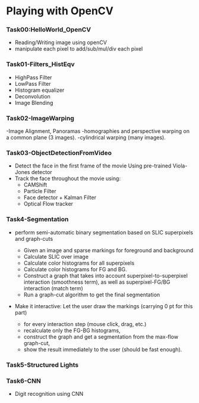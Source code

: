 # Playing with OpenCV

### Task00:HelloWorld_OpenCV
  - Reading/Writing image using openCV
  - manipulate each pixel to add/sub/mul/div each pixel

### Task01-Filters_HistEqv
  - HighPass Filter
  - LowPass Filter
  - Histogram equalizer
  -  Deconvolution
  - Image Blending

### Task02-ImageWarping
  -Image Alignment, Panoramas
    -homographies and perspective warping on a common plane (3 images).
    -cylindrical warping (many images).

### Task03-ObjectDetectionFromVideo
  - Detect the face in the first frame of the movie Using pre-trained Viola-Jones detector
  - Track the face throughout the movie using:
    - CAMShift
    - Particle Filter
    - Face detector + Kalman Filter
    - Optical Flow tracker
 
### Task4-Segmentation
  - perform semi-automatic binary segmentation based on SLIC superpixels and graph-cuts
    - Given an image and sparse markings for foreground and background
    - Calculate SLIC over image
    - Calculate color histograms for all superpixels
    - Calculate color histograms for FG and BG.
    - Construct a graph that takes into account superpixel-to-superpixel interaction (smoothness term), as well as superpixel-FG/BG interaction (match term)
    - Run a graph-cut algorithm to get the final segmentation

  - Make it interactive: Let the user draw the markings (carrying 0 pt for this part)
    - for every interaction step (mouse click, drag, etc.)
    - recalculate only the FG-BG histograms,
    - construct the graph and get a segmentation from the max-flow graph-cut, 
    - show the result immediately to the user (should be fast enough).

### Task5-Structured Lights

### Task6-CNN
  - Digit recognition using CNN
